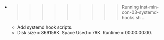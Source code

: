 * >>>>>>>>> Running inst-min-con-03-systemd-hooks.sh ...
  * Add systemd hook scripts.
  * Disk size = 869156K. Space Used = 76K. Runtime = 00:00:00:00.
